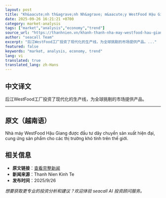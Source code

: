 ```yaml
---
layout: post
title: "Kh&aacute;nh th&agrave;nh Nh&agrave; m&aacute;y WestFood Hậu Giang vốn đầu tư  hơn 666 tỉ đồng"
date: 2025-09-26 16:21:21 +0700
category: market-analysis
tags: ["market","analysis","economy","trend"]
source_url: "https://thanhnien.vn/khanh-thanh-nha-may-westfood-hau-giang-von-dau-tu-hon-666-ti-dong-185250926173247513.htm"
author: "seacall Team"
excerpt: "后江WestFood工厂投资了现代化的生产线，为全球挑剔的市场提供产品。..."
featured: false
keywords: "market, analysis, economy, trend"
lang: vi
translated: true
translated_lang: zh-Hans
---
```


## 中文译文

后江WestFood工厂投资了现代化的生产线，为全球挑剔的市场提供产品。

---

## 原文（越南语）

Nh&agrave; m&aacute;y WestFood Hậu Giang được đầu tư d&acirc;y chuyền sản xuất hiện đại, cung ứng sản phẩm cho c&aacute;c thị trường kh&oacute; t&iacute;nh tr&ecirc;n thế giới.

## 相关信息

- **原文链接**：[查看完整新闻](https://thanhnien.vn/khanh-thanh-nha-may-westfood-hau-giang-von-dau-tu-hon-666-ti-dong-185250926173247513.htm)
- **新闻来源**：Thanh Nien Kinh Te
- **发布时间**：2025/9/26

*想要获取更专业的投资分析和建议？欢迎体验 seacall AI 投资顾问服务。*